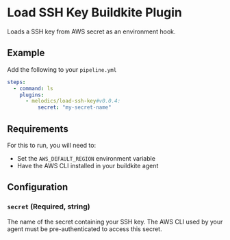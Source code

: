 # Load SSH Key Buildkite Plugin

Loads a SSH key from AWS secret as an environment hook.

## Example

Add the following to your `pipeline.yml`

```yml
steps:
  - command: ls
    plugins:
      - melodics/load-ssh-key#v0.0.4:
          secret: "my-secret-name"
```

## Requirements

For this to run, you will need to:

- Set the `AWS_DEFAULT_REGION` environment variable
- Have the AWS CLI installed in your buildkite agent

## Configuration

### `secret` (Required, string)

The name of the secret containing your SSH key. The AWS CLI used by your agent
must be pre-authenticated to access this secret.
